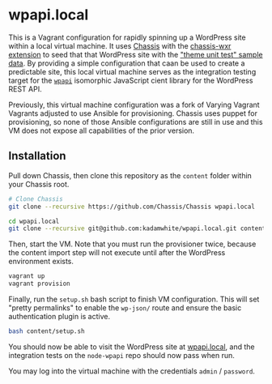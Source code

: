 # wpapi.local

This is a Vagrant configuration for rapidly spinning up a WordPress site within a local virtual machine. It uses [Chassis](http://docs.chassis.io/en/) with the [chassis-wxr extension](https://github.com/kadamwhite/chassis-wxr) to seed that that WordPress site with the ["theme unit test" sample data](https://codex.wordpress.org/Theme_Unit_Test?utm_source=twitterfeed). By providing a simple configuration that caan be used to create a predictable site, this local virtual machine serves as the integration testing target for the [`wpapi`](https://github.com/wp-api/node-wpapi) isomorphic JavaScript cient library for the WordPress REST API.

Previously, this virtual machine configuration was a fork of Varying Vagrant Vagrants adjusted to use Ansible for provisioning. Chassis uses puppet for provisioning, so none of those Ansible configurations are still in use and this VM does not expose all capabilities of the prior version.

## Installation

Pull down Chassis, then clone this repository as the `content` folder within your Chassis root.

```bash
# Clone Chassis
git clone --recursive https://github.com/Chassis/Chassis wpapi.local

cd wpapi.local
git clone --recursive git@github.com:kadamwhite/wpapi.local.git content
```

Then, start the VM. Note that you must run the provisioner twice, because the content import step will not execute until after the WordPress environment exists.

```bash
vagrant up
vagrant provision
```

Finally, run the `setup.sh` bash script to finish VM configuration. This will set "pretty permalinks" to enable the `wp-json/` route and ensure the basic authentication plugin is active.

```bash
bash content/setup.sh
```

You should now be able to visit the WordPress site at [wpapi.local](http://wpapi.local), and the integration tests on the `node-wpapi` repo should now pass when run.

You may log into the virtual machine with the credentials `admin` / `password`.
